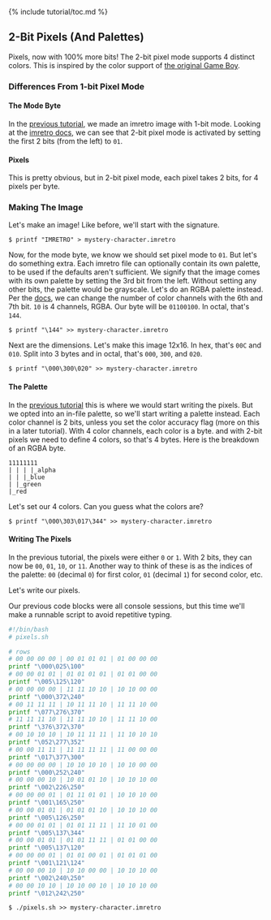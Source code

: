 {% include tutorial/toc.md %}

## 2-Bit Pixels (And Palettes)

Pixels, now with 100% more bits! The 2-bit pixel mode supports 4 distinct
colors. This is inspired by the color support of
[the original Game Boy][Game Boy specs].

### Differences From 1-bit Pixel Mode

#### The Mode Byte

In the [previous tutorial], we made an imretro image with 1-bit mode. Looking
at the [imretro docs][mode byte docs], we can see that 2-bit pixel mode is
activated by setting the first 2 bits (from the left) to `01`.

#### Pixels

This is pretty obvious, but in 2-bit pixel mode, each pixel takes 2 bits, for 4
pixels per byte.

### Making The Image

Let's make an image! Like before, we'll start with the signature.

```console
$ printf "IMRETRO" > mystery-character.imretro
```

Now, for the mode byte, we know we should set pixel mode to `01`. But let's do
something extra. Each imretro file can optionally contain its own palette, to
be used if the defaults aren't sufficient. We signify that the image comes with
its own palette by setting the 3rd bit from the left. Without setting any other
bits, the palette would be grayscale. Let's do an RGBA palette instead. Per the
[docs][mode byte docs], we can change the number of color channels with the 6th
and 7th bit. `10` is 4 channels, RGBA. Our byte will be `01100100`. In
octal, that's `144`.

```console
$ printf "\144" >> mystery-character.imretro
```

Next are the dimensions. Let's make this image 12x16. In hex, that's `00C` and
`010`. Split into 3 bytes and in octal, that's `000`, `300`, and `020`.

```console
$ printf "\000\300\020" >> mystery-character.imretro
```

#### The Palette

In the [previous tutorial] this is where we would start writing the pixels. But
we opted into an in-file palette, so we'll start writing a palette instead.
Each color channel is 2 bits, unless you set the color accuracy flag (more on
this in a later tutorial). With 4 color channels, each color is a byte. and
with 2-bit pixels we need to define 4 colors, so that's 4 bytes. Here is the
breakdown of an RGBA byte.
```
11111111
| | | |_alpha
| | |_blue
| |_green
|_red
```

Let's set our 4 colors. Can you guess what the colors are?

```console
$ printf "\000\303\017\344" >> mystery-character.imretro
```

#### Writing The Pixels

In the previous tutorial, the pixels were either `0` or `1`. With 2 bits, they
can now be `00`, `01`, `10`, or `11`. Another way to think of these is as the
indices of the palette: `00` (decimal `0`) for first color, `01` (decimal `1`)
for second color, etc.

Let's write our pixels.

Our previous code blocks were all console sessions, but this time we'll make a
runnable script to avoid repetitive typing.

```bash
#!/bin/bash
# pixels.sh

# rows
# 00 00 00 00 | 00 01 01 01 | 01 00 00 00
printf "\000\025\100"
# 00 00 01 01 | 01 01 01 01 | 01 01 00 00
printf "\005\125\120"
# 00 00 00 00 | 11 11 10 10 | 10 10 00 00
printf "\000\372\240"
# 00 11 11 11 | 10 11 11 10 | 11 11 10 00
printf "\077\276\370"
# 11 11 11 10 | 11 11 10 10 | 11 11 10 00
printf "\376\372\370"
# 00 10 10 10 | 10 11 11 11 | 11 10 10 10
printf "\052\277\352"
# 00 00 11 11 | 11 11 11 11 | 11 00 00 00
printf "\017\377\300"
# 00 00 00 00 | 10 10 10 10 | 10 10 00 00
printf "\000\252\240"
# 00 00 00 10 | 10 01 01 10 | 10 10 10 00
printf "\002\226\250"
# 00 00 00 01 | 01 11 01 01 | 10 10 10 00
printf "\001\165\250"
# 00 00 01 01 | 01 01 01 10 | 10 10 10 00
printf "\005\126\250"
# 00 00 01 01 | 01 01 11 11 | 11 10 01 00
printf "\005\137\344"
# 00 00 01 01 | 01 01 11 11 | 01 01 00 00
printf "\005\137\120"
# 00 00 00 01 | 01 01 00 01 | 01 01 01 00
printf "\001\121\124"
# 00 00 00 10 | 10 10 00 00 | 10 10 10 00
printf "\002\240\250"
# 00 00 10 10 | 10 10 00 10 | 10 10 10 00
printf "\012\242\250"
```

```console
$ ./pixels.sh >> mystery-character.imretro
```

[Game Boy specs]: https://en.wikipedia.org/wiki/Game_Boy#Technical_specifications
[mode byte docs]: https://github.com/imretro/imretro#mode-byte
[previous tutorial]: ./1
